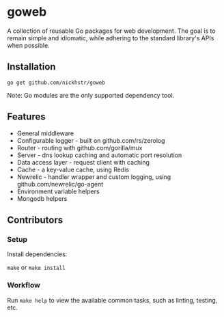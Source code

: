 # goweb
A collection of reusable Go packages for web development. The goal is to remain simple
and idiomatic, while adhering to the standard library's APIs when possible.

## Installation
`go get github.com/nickhstr/goweb`

Note: Go modules are the only supported dependency tool.


## Features
* General middleware
* Configurable logger - built on github.com/rs/zerolog
* Router - routing with github.com/gorilla/mux
* Server - dns lookup caching and automatic port resolution
* Data access layer - request client with caching
* Cache - a key-value cache, using Redis
* Newrelic - handler wrapper and custom logging, using github.com/newrelic/go-agent
* Environment variable helpers
* Mongodb helpers

## Contributors

### Setup
Install dependencies:

`make` or `make install`

### Workflow
Run `make help` to view the available common tasks, such as linting, testing, etc.
